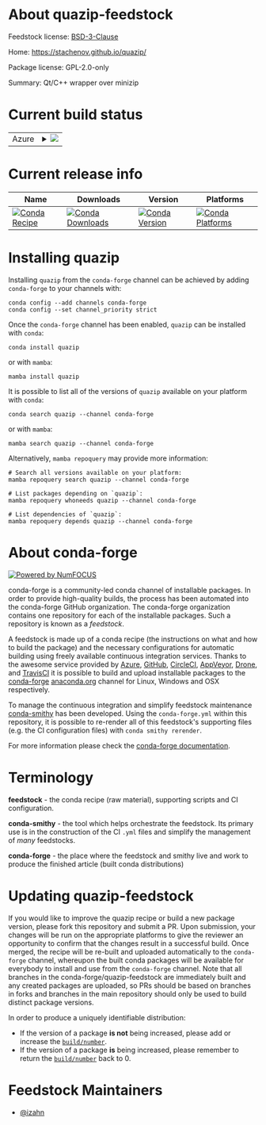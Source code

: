 About quazip-feedstock
======================

Feedstock license: [BSD-3-Clause](https://github.com/conda-forge/quazip-feedstock/blob/main/LICENSE.txt)

Home: https://stachenov.github.io/quazip/

Package license: GPL-2.0-only

Summary: Qt/C++ wrapper over minizip

Current build status
====================


<table>
    
  <tr>
    <td>Azure</td>
    <td>
      <details>
        <summary>
          <a href="https://dev.azure.com/conda-forge/feedstock-builds/_build/latest?definitionId=13795&branchName=main">
            <img src="https://dev.azure.com/conda-forge/feedstock-builds/_apis/build/status/quazip-feedstock?branchName=main">
          </a>
        </summary>
        <table>
          <thead><tr><th>Variant</th><th>Status</th></tr></thead>
          <tbody><tr>
              <td>linux_64_build_variantqt5</td>
              <td>
                <a href="https://dev.azure.com/conda-forge/feedstock-builds/_build/latest?definitionId=13795&branchName=main">
                  <img src="https://dev.azure.com/conda-forge/feedstock-builds/_apis/build/status/quazip-feedstock?branchName=main&jobName=linux&configuration=linux%20linux_64_build_variantqt5" alt="variant">
                </a>
              </td>
            </tr><tr>
              <td>linux_64_build_variantqt6</td>
              <td>
                <a href="https://dev.azure.com/conda-forge/feedstock-builds/_build/latest?definitionId=13795&branchName=main">
                  <img src="https://dev.azure.com/conda-forge/feedstock-builds/_apis/build/status/quazip-feedstock?branchName=main&jobName=linux&configuration=linux%20linux_64_build_variantqt6" alt="variant">
                </a>
              </td>
            </tr><tr>
              <td>osx_64_build_variantqt5</td>
              <td>
                <a href="https://dev.azure.com/conda-forge/feedstock-builds/_build/latest?definitionId=13795&branchName=main">
                  <img src="https://dev.azure.com/conda-forge/feedstock-builds/_apis/build/status/quazip-feedstock?branchName=main&jobName=osx&configuration=osx%20osx_64_build_variantqt5" alt="variant">
                </a>
              </td>
            </tr><tr>
              <td>osx_64_build_variantqt6</td>
              <td>
                <a href="https://dev.azure.com/conda-forge/feedstock-builds/_build/latest?definitionId=13795&branchName=main">
                  <img src="https://dev.azure.com/conda-forge/feedstock-builds/_apis/build/status/quazip-feedstock?branchName=main&jobName=osx&configuration=osx%20osx_64_build_variantqt6" alt="variant">
                </a>
              </td>
            </tr>
          </tbody>
        </table>
      </details>
    </td>
  </tr>
</table>

Current release info
====================

| Name | Downloads | Version | Platforms |
| --- | --- | --- | --- |
| [![Conda Recipe](https://img.shields.io/badge/recipe-quazip-green.svg)](https://anaconda.org/conda-forge/quazip) | [![Conda Downloads](https://img.shields.io/conda/dn/conda-forge/quazip.svg)](https://anaconda.org/conda-forge/quazip) | [![Conda Version](https://img.shields.io/conda/vn/conda-forge/quazip.svg)](https://anaconda.org/conda-forge/quazip) | [![Conda Platforms](https://img.shields.io/conda/pn/conda-forge/quazip.svg)](https://anaconda.org/conda-forge/quazip) |

Installing quazip
=================

Installing `quazip` from the `conda-forge` channel can be achieved by adding `conda-forge` to your channels with:

```
conda config --add channels conda-forge
conda config --set channel_priority strict
```

Once the `conda-forge` channel has been enabled, `quazip` can be installed with `conda`:

```
conda install quazip
```

or with `mamba`:

```
mamba install quazip
```

It is possible to list all of the versions of `quazip` available on your platform with `conda`:

```
conda search quazip --channel conda-forge
```

or with `mamba`:

```
mamba search quazip --channel conda-forge
```

Alternatively, `mamba repoquery` may provide more information:

```
# Search all versions available on your platform:
mamba repoquery search quazip --channel conda-forge

# List packages depending on `quazip`:
mamba repoquery whoneeds quazip --channel conda-forge

# List dependencies of `quazip`:
mamba repoquery depends quazip --channel conda-forge
```


About conda-forge
=================

[![Powered by
NumFOCUS](https://img.shields.io/badge/powered%20by-NumFOCUS-orange.svg?style=flat&colorA=E1523D&colorB=007D8A)](https://numfocus.org)

conda-forge is a community-led conda channel of installable packages.
In order to provide high-quality builds, the process has been automated into the
conda-forge GitHub organization. The conda-forge organization contains one repository
for each of the installable packages. Such a repository is known as a *feedstock*.

A feedstock is made up of a conda recipe (the instructions on what and how to build
the package) and the necessary configurations for automatic building using freely
available continuous integration services. Thanks to the awesome service provided by
[Azure](https://azure.microsoft.com/en-us/services/devops/), [GitHub](https://github.com/),
[CircleCI](https://circleci.com/), [AppVeyor](https://www.appveyor.com/),
[Drone](https://cloud.drone.io/welcome), and [TravisCI](https://travis-ci.com/)
it is possible to build and upload installable packages to the
[conda-forge](https://anaconda.org/conda-forge) [anaconda.org](https://anaconda.org/)
channel for Linux, Windows and OSX respectively.

To manage the continuous integration and simplify feedstock maintenance
[conda-smithy](https://github.com/conda-forge/conda-smithy) has been developed.
Using the ``conda-forge.yml`` within this repository, it is possible to re-render all of
this feedstock's supporting files (e.g. the CI configuration files) with ``conda smithy rerender``.

For more information please check the [conda-forge documentation](https://conda-forge.org/docs/).

Terminology
===========

**feedstock** - the conda recipe (raw material), supporting scripts and CI configuration.

**conda-smithy** - the tool which helps orchestrate the feedstock.
                   Its primary use is in the construction of the CI ``.yml`` files
                   and simplify the management of *many* feedstocks.

**conda-forge** - the place where the feedstock and smithy live and work to
                  produce the finished article (built conda distributions)


Updating quazip-feedstock
=========================

If you would like to improve the quazip recipe or build a new
package version, please fork this repository and submit a PR. Upon submission,
your changes will be run on the appropriate platforms to give the reviewer an
opportunity to confirm that the changes result in a successful build. Once
merged, the recipe will be re-built and uploaded automatically to the
`conda-forge` channel, whereupon the built conda packages will be available for
everybody to install and use from the `conda-forge` channel.
Note that all branches in the conda-forge/quazip-feedstock are
immediately built and any created packages are uploaded, so PRs should be based
on branches in forks and branches in the main repository should only be used to
build distinct package versions.

In order to produce a uniquely identifiable distribution:
 * If the version of a package **is not** being increased, please add or increase
   the [``build/number``](https://docs.conda.io/projects/conda-build/en/latest/resources/define-metadata.html#build-number-and-string).
 * If the version of a package **is** being increased, please remember to return
   the [``build/number``](https://docs.conda.io/projects/conda-build/en/latest/resources/define-metadata.html#build-number-and-string)
   back to 0.

Feedstock Maintainers
=====================

* [@izahn](https://github.com/izahn/)

